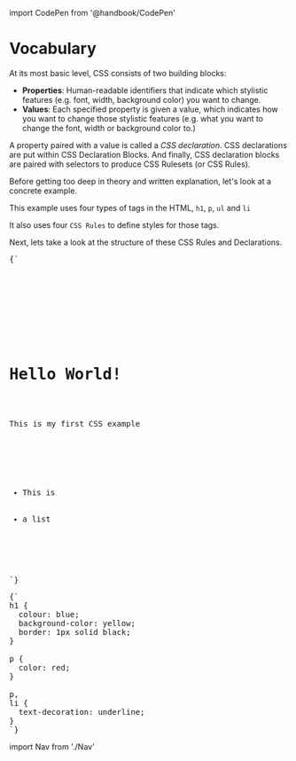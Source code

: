 import CodePen from '@handbook/CodePen'

# Vocabulary

At its most basic level, CSS consists of two building blocks:

- **Properties**: Human-readable identifiers that indicate which stylistic features (e.g. font, width, background color) you want to change.
- **Values**: Each specified property is given a value, which indicates how you want to change those stylistic features (e.g. what you want to change the font, width or background color to.)

A property paired with a value is called a _CSS declaration_. CSS declarations are put within CSS Declaration Blocks. And finally, CSS declaration blocks are paired with selectors to produce CSS Rulesets (or CSS Rules).

<CodePen>

Before getting too deep in theory and written explanation, let's look at a concrete example.

This example uses four types of tags in the HTML, `h1`, `p`, `ul` and `li`

It also uses four `CSS Rules` to define styles for those tags.

Next, lets take a look at the structure of these CSS Rules and Declarations.

<pre data-lang='html'>
{`
<!DOCTYPE html>
<html>
  <head>
    <meta charset="utf-8" />
    <title>My CSS experiment</title>
    <link rel="stylesheet" href="style.css" />
  </head>
  <body>
    <h1>Hello World!</h1>
    <p>This is my first CSS example</p>

    <ul>
      <li>This is</li>
      <li>a list</li>
    </ul>
  </body>
</html>
`}
</pre>

<pre data-lang='css'>
{`
h1 {
  colour: blue;
  background-color: yellow;
  border: 1px solid black;
}

p {
  color: red;
}

p,
li {
  text-decoration: underline;
}
`}
</pre>

</CodePen>

import Nav from './Nav'

<Nav/>
